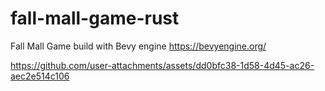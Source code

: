 # fall-mall-game-rust
Fall Mall Game build with Bevy engine https://bevyengine.org/


https://github.com/user-attachments/assets/dd0bfc38-1d58-4d45-ac26-aec2e514c106
